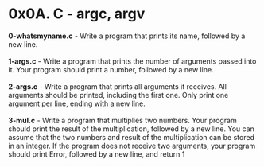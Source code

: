 # 0x0A. C - argc, argv<br/>
**0-whatsmyname.c** - Write a program that prints its name, followed by a new line.<br/><br/>
**1-args.c** - Write a program that prints the number of arguments passed into it. Your program should print a number, followed by a new line.<br/><br/>
**2-args.c** - Write a program that prints all arguments it receives. All arguments should be printed, including the first one.  Only print one argument per line, ending with a new line.<br/><br/>
**3-mul.c** - Write a program that multiplies two numbers. Your program should print the result of the multiplication, followed by a new line. You can assume that the two numbers and result of the multiplication can be stored in an integer. If the program does not receive two arguments, your program should print Error, followed by a new line, and return 1<br/><br/>
